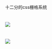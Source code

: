 十二分的css栅格系统



# ![](http://ovygmwfnp.bkt.clouddn.com/WX20180225-164108@2x.png)
# ![](http://ovygmwfnp.bkt.clouddn.com/WX20180225-164122@2x.png)



